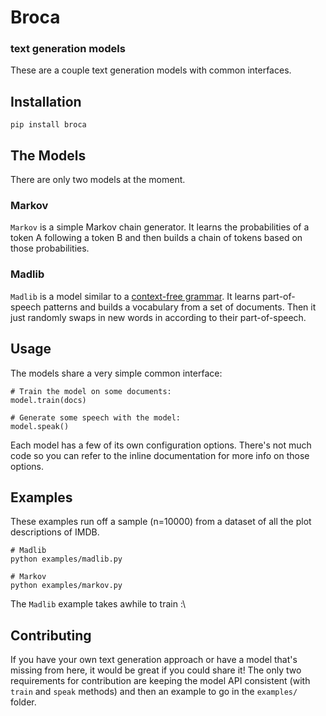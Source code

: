 # Broca
### text generation models

These are a couple text generation models with common interfaces.


## Installation

    pip install broca


## The Models
There are only two models at the moment.

### Markov
`Markov` is a simple Markov chain generator. It learns the probabilities of a token A
following a token B and then builds a chain of tokens based on those probabilities.

### Madlib
`Madlib` is a model similar to a [context-free grammar](http://www.rednoise.org/pdal/index.php?n=Main.Grammars).
It learns part-of-speech patterns and builds a vocabulary from a set of documents. Then
it just randomly swaps in new words in according to their part-of-speech.


## Usage
The models share a very simple common interface:

    # Train the model on some documents:
    model.train(docs)

    # Generate some speech with the model:
    model.speak()

Each model has a few of its own configuration options. There's not much code so you can
refer to the inline documentation for more info on those options.


## Examples
These examples run off a sample (n=10000) from a dataset of all the plot descriptions of IMDB.

    # Madlib
    python examples/madlib.py

    # Markov
    python examples/markov.py

The `Madlib` example takes awhile to train :\

## Contributing
If you have your own text generation approach or have a model that's missing from here,
it would be great if you could share it! The only two requirements for contribution are
keeping the model API consistent (with `train` and `speak` methods) and then an example
to go in the `examples/` folder.

